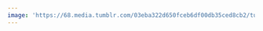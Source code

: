 ```yaml
---
image: 'https://68.media.tumblr.com/03eba322d650fceb6df00db35ced8cb2/tumblr_ndoua7TDmc1tbdx3so1_1280.jpg'
---
```

